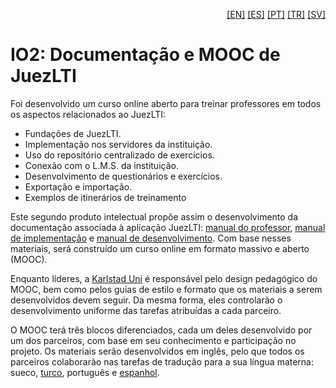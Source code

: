 <p align="right">
  <a href="README.md">[EN]</a>
  <a href="README_es.md">[ES]</a>
  <a href="README_pt.md">[PT]</a>
  <a href="README_tr.md">[TR]</a>
  <a href="README_sv.md">[SV]</a>
</p>

# IO2: Documentação e MOOC de JuezLTI

Foi desenvolvido um curso online aberto para treinar professores em todos os aspectos relacionados ao JuezLTI:
- Fundações de JuezLTI.
- Implementação nos servidores da instituição.
- Uso do repositório centralizado de exercícios.
- Conexão com o L.M.S. da instituição.
- Desenvolvimento de questionários e exercícios.
- Exportação e importação.
- Exemplos de itinerários de treinamento

Este segundo produto intelectual propõe assim o desenvolvimento da documentação associada à aplicação JuezLTI: 
[manual do professor](MOOC1/README_pt.md#manual-do-professor), [manual de implementação](MOOC2/README_pt.md#manual-de-implementação) 
e [ manual de desenvolvimento](MOOC2/README_pt.md#manual-de-desenvolvimento). 
Com base nesses materiais, será construído um curso online em formato massivo e aberto (MOOC).

Enquanto líderes, a [Karlstad Uni](http://www.kau.se/) é responsável pelo design pedagógico do MOOC, 
bem como pelos guias de estilo e formato que os materiais a serem desenvolvidos devem seguir. 
Da mesma forma, eles controlarão o desenvolvimento uniforme das tarefas atribuídas a cada parceiro.

O MOOC terá três blocos diferenciados, cada um deles desenvolvido por um dos parceiros, 
com base em seu conhecimento e participação no projeto.
Os materiais serão desenvolvidos em inglês, pelo que todos os parceiros colaborarão nas tarefas de tradução 
para a sua língua materna: sueco, [turco](README_tr.md), português e [espanhol](README_es.md).
